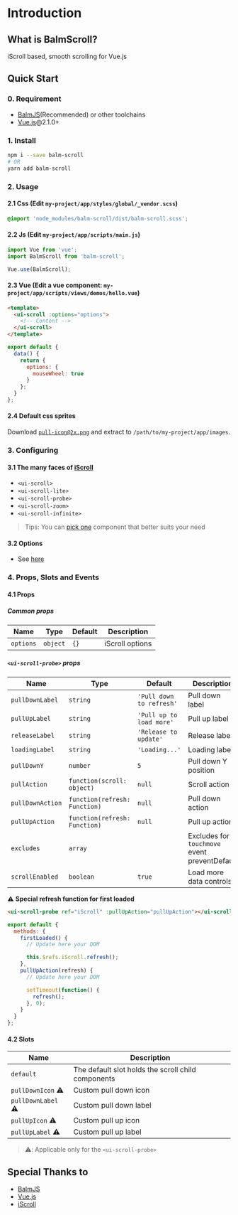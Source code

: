 # Introduction

## What is BalmScroll?

iScroll based, smooth scrolling for Vue.js

## Quick Start

### 0. Requirement

- [BalmJS](https://balmjs.com/)(Recommended) or other toolchains
- [Vue.js](https://vuejs.org/)@2.1.0+

### 1. Install

```sh
npm i --save balm-scroll
# OR
yarn add balm-scroll
```

### 2. Usage

#### 2.1 Css (Edit `my-project/app/styles/global/_vendor.scss`)

```css
@import 'node_modules/balm-scroll/dist/balm-scroll.scss';
```

#### 2.2 Js (Edit `my-project/app/scripts/main.js`)

```js
import Vue from 'vue';
import BalmScroll from 'balm-scroll';

Vue.use(BalmScroll);
```

#### 2.3 Vue (Edit a vue component: `my-project/app/scripts/views/demos/hello.vue`)

```html
<template>
  <ui-scroll :options="options">
    <!-- Content -->
  </ui-scroll>
</template>
```

```js
export default {
  data() {
    return {
      options: {
        mouseWheel: true
      }
    };
  }
};
```

#### 2.4 Default css sprites

Download [`pull-icon@2x.png`](https://iscroll.balmjs.com/balm-scroll-images.zip) and extract to `/path/to/my-project/app/images`.

### 3. Configuring

#### 3.1 The many faces of [iScroll](https://github.com/cubiq/iscroll/#the-many-faces-of-iscroll)

- `<ui-scroll>`
- `<ui-scroll-lite>`
- `<ui-scroll-probe>`
- `<ui-scroll-zoom>`
- `<ui-scroll-infinite>`

> Tips: You can [pick one](https://github.com/cubiq/iscroll/#the-many-faces-of-iscroll) component that better suits your need

#### 3.2 Options

- See [here](https://github.com/cubiq/iscroll/#configuring-the-iscroll)

### 4. Props, Slots and Events

#### 4.1 Props

##### Common props

| Name      | Type     | Default | Description     |
| --------- | -------- | ------- | --------------- |
| `options` | `object` | `{}`    | iScroll options |

##### `<ui-scroll-probe>` props

| Name             | Type                          | Default                  | Description                                   |
| ---------------- | ----------------------------- | ------------------------ | --------------------------------------------- |
| `pullDownLabel`  | `string`                      | `'Pull down to refresh'` | Pull down label                               |
| `pullUpLabel`    | `string`                      | `'Pull up to load more'` | Pull up label                                 |
| `releaseLabel`   | `string`                      | `'Release to update'`    | Release label                                 |
| `loadingLabel`   | `string`                      | `'Loading...'`           | Loading label                                 |
| `pullDownY`      | `number`                      | `5`                      | Pull down Y position                          |
| `pullAction`     | `function(scroll: object)`    | `null`                   | Scroll action                                 |
| `pullDownAction` | `function(refresh: Function)` | `null`                   | Pull down action                              |
| `pullUpAction`   | `function(refresh: Function)` | `null`                   | Pull up action                                |
| `excludes`       | `array`                       |                          | Excludes for `touchmove` event preventDefault |
| `scrollEnabled`  | `boolean`                     | `true`                   | Load more data controls                       |

⚠️ **Special refresh function for first loaded**

```html
<ui-scroll-probe ref="iScroll" :pullUpAction="pullUpAction"></ui-scroll-probe>
```

```js
export default {
  methods: {
    firstLoaded() {
      // Update here your DOM

      this.$refs.iScroll.refresh();
    },
    pullUpAction(refresh) {
      // Update here your DOM

      setTimeout(function() {
        refresh();
      }, 0);
    }
  }
};
```

#### 4.2 Slots

| Name               | Description                                        |
| ------------------ | -------------------------------------------------- |
| `default`          | The default slot holds the scroll child components |
| `pullDownIcon` ⚠️  | Custom pull down icon                              |
| `pullDownLabel` ⚠️ | Custom pull down label                             |
| `pullUpIcon` ⚠️    | Custom pull up icon                                |
| `pullUpLabel` ⚠️   | Custom pull up label                               |

> ⚠️: Applicable only for the `<ui-scroll-probe>`

## Special Thanks to

- [BalmJS](https://balmjs.com/)
- [Vue.js](https://vuejs.org/)
- [iScroll](https://github.com/cubiq/iscroll/)
